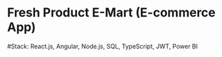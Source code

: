 # Fresh Product E-Mart (E-commerce App)
#Stack: React.js, Angular, Node.js, SQL, TypeScript, JWT, Power BI

